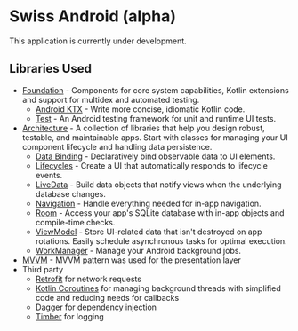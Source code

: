 # Swiss Android (alpha)

This application is currently under development.

Libraries Used
--------------
* [Foundation][0] - Components for core system capabilities, Kotlin extensions and support for
  multidex and automated testing.
  * [Android KTX][2] - Write more concise, idiomatic Kotlin code.
  * [Test][3] - An Android testing framework for unit and runtime UI tests.
* [Architecture][4] - A collection of libraries that help you design robust, testable, and
  maintainable apps. Start with classes for managing your UI component lifecycle and handling data
  persistence.
  * [Data Binding][5] - Declaratively bind observable data to UI elements.
  * [Lifecycles][6] - Create a UI that automatically responds to lifecycle events.
  * [LiveData][7] - Build data objects that notify views when the underlying database changes.
  * [Navigation][8] - Handle everything needed for in-app navigation.
  * [Room][9] - Access your app's SQLite database with in-app objects and compile-time checks.
  * [ViewModel][10] - Store UI-related data that isn't destroyed on app rotations. Easily schedule
     asynchronous tasks for optimal execution.
  * [WorkManager][11] - Manage your Android background jobs.
* [MVVM][12] - MVVM pattern was used for the presentation layer
* Third party
  * [Retrofit][15] for network requests
  * [Kotlin Coroutines][16] for managing background threads with simplified code and reducing needs for callbacks
  * [Dagger][17] for dependency injection
  * [Timber][18] for logging



[0]: https://developer.android.com/jetpack/components
[2]: https://developer.android.com/kotlin/ktx
[3]: https://developer.android.com/training/testing/
[4]: https://developer.android.com/jetpack/arch/
[5]: https://developer.android.com/topic/libraries/data-binding/
[6]: https://developer.android.com/topic/libraries/architecture/lifecycle
[7]: https://developer.android.com/topic/libraries/architecture/livedata
[8]: https://developer.android.com/topic/libraries/architecture/navigation/
[9]: https://developer.android.com/topic/libraries/architecture/room
[10]: https://developer.android.com/topic/libraries/architecture/viewmodel
[11]: https://developer.android.com/topic/libraries/architecture/workmanager
[12]: https://developer.android.com/jetpack/docs/guide
[15]: https://square.github.io/retrofit/
[16]: https://kotlinlang.org/docs/reference/coroutines-overview.html
[17]: https://developer.android.com/training/dependency-injection/dagger-android
[18]: https://github.com/JakeWharton/timber


